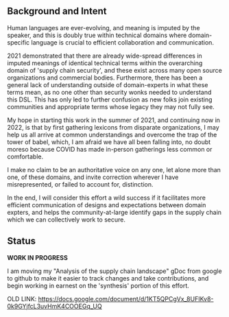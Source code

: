 Background and Intent
----

Human languages are ever-evolving, and meaning is imputed by the
speaker, and this is doubly true within technical domains where domain-specific
language is crucial to efficient collaboration and communication. 

2021 demonstrated that there are already wide-spread differences in imputed
meanings of identical technical terms within the overarching domain of 'supply
chain security', and these exist across many open source organizations and
commercial bodies. Furthermore, there has been a general lack of understanding
outside of domain-experts in what these terms mean, as no one other than
security wonks needed to understand this DSL. This has only led to further
confusion as new folks join existing communities and appropriate terms whose
legacy they may not fully see.

My hope in starting this work in the summer of 2021, and continuing now in
2022, is that by first gathering lexicons from disparate organizations, I may
help us all arrive at common understandings and overcome the trap of the tower
of babel, which, I am afraid we have all been falling into, no doubt moreso
because COVID has made in-person gatherings less common or comfortable.

I make no claim to be an authoritative voice on any one, let alone more than
one, of these domains, and invite correction wherever I have misrepresented, or
failed to account for, distinction.

In the end, I will consider this effort a wild success if it facilitates more
efficient communication of designs and expectations between domain expters,
and helps the community-at-large identify gaps in the supply chain which we
can collectively work to secure.

Status
----

**WORK IN PROGRESS**

I am moving my "Analysis of the supply chain landscape" gDoc from google to
github to make it easier to track changes and take contributions, and begin
working in earnest on the 'synthesis' portion of this effort.

OLD LINK: https://docs.google.com/document/d/1KT5QPCgVx_8UFIKv8-0k9GYjfcL3uvHmK4COOEGq_UQ


